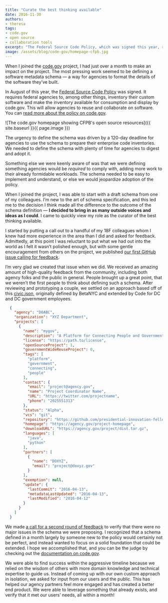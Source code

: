 ```yaml
---
title: "Curate the best thinking available"
date: 2016-11-30
authors:
- theresa
tags:
- code.gov
- open source
- collaboration tools
excerpt: "The Federal Source Code Policy, which was signed this year, requires federal agencies to inventory their custom software and make the inventory available for consumption and display by code.gov (among other things). The most pressing work in building code.gov was defining a software metadata schema — a way for agencies to format the details of the software they’ve built."
image: /assets/blog/code-gov/homepage-cfpb.jpg
---
```


When I joined the [code.gov](https://code.gov/) project, I had just
over a month to make an impact on the project. The most pressing work
seemed to be defining a software metadata schema — a way for agencies to
format the details of the software they’ve built.

In August of this year, the [Federal Source Code
Policy](https://sourcecode.cio.gov/) was signed. It requires federal
agencies to, among other things, inventory their custom software and
make the inventory available for consumption and display by code.gov.
This will allow agencies to reuse and collaborate on software. You can
[read more about the policy on
code.gov](https://code.gov/#/policy-guide/docs/overview/introduction).

![The code.gov homepage showing CFPB's open source resources]({{ site.baseurl }}{{ page.image }})

The urgency to define the schema was driven by a 120-day deadline for
agencies to use the schema to prepare their enterprise code inventories.
We needed to define the schema with plenty of time for agencies to
digest and adopt it.

Something else we were keenly aware of was that we were defining
something agencies would be *required* to comply with, adding more work
to their already formidable workloads. The schema needed to be easy to
implement and understand, or else we would jeopardize adoption of the
policy.

When I joined the project, I was able to start with a draft schema from
one of my colleagues. I’m new to the art of schema specification, and
this led me to the decision I think made all the difference to the
outcome of the schema definition — **I decided to bring in as many
outside voices and ideas as I could**. I came to quickly view my role as
the curator of the best thinking available.

I started by putting a call out to a handful of my 18F colleagues whom I
knew had more experience in the area than I did and asked for feedback.
Admittedly, at this point I was reluctant to put what we had out into
the world as I felt it wasn’t polished enough, but with some gentle
encouragement from others on the project, we published [our first
GitHub issue calling for
feedback](https://github.com/presidential-innovation-fellows/code-gov-web/issues/41).

I’m very glad we created that issue when we did. We received an amazing
amount of high-quality feedback from the community, including both
agency folks and the public in general. People brought up a great point,
that we weren’t the first people to think about defining such a schema.
After reviewing and prototyping a couple, we settled on an approach
based off of this [civic.json](http://open.dc.gov/civic.json/),
originally defined by BetaNYC and extended by Code for DC and DC
government employees.

```json
  {
    "agency": "DOABC",
    "organization": "XYZ Department",
    "projects": [
      {
        "name": "mygov",
        "description": "A Platform for Connecting People and Government",
        "license": "https://path.to/license",
        "openSourceProject": 1,
        "governmentWideReuseProject": 0,
        "tags": [
          "platform",
          "government",
          "connecting",
          "people"
        ],
        "contact": {
          "email": "project@agency.gov",
          "name": "Project Coordinator Name",
          "URL": "https://twitter.com/projectname",
          "phone": "2025551313"
        },
        "status": "Alpha",
        "vcs": "git",
        "repository": "https://github.com/presidential-innovation-fellows",
        "homepage": "https://agency.gov/project-homepage",
        "downloadURL": "https://agency.gov/project/dist.tar.gz",
        "languages": [
          "java",
          "python"
        ],
        "partners": [
          {
            "name": "DOXYZ",
            "email": "project@doxyz.gov"
          }
        ],
        "exemption": null,
        "update": {
          "lastCommit": "2016-04-13",
          "metadataLastUpdated": "2016-04-13",
          "lastModified": "2016-04-12"
        }
      }
    ]
  }
```

We made [a call for a second round of
feedback](https://github.com/presidential-innovation-fellows/code-gov-web/issues/44)
to verify that there were no major issues in the schema we were
proposing. I recognized that a schema defined in a month largely by
someone new to the policy would certainly not be perfect, and instead
wanted to focus on a solid foundation that could be extended. I hope we
accomplished that, and you can be the judge by checking out the
[documentation on
code.gov](https://code.gov/#/policy-guide/docs/compliance/inventory-code).

We were able to find success within the aggressive timeline because we
relied on the wisdom of others with more domain knowledge and technical
expertise to guide us. Instead of coming up with our own custom approach
in isolation, we asked for input from our users and the public. This has
helped our agency partners feel more engaged and has created a better
end product. We were able to leverage something that already exists, and
verify that it met our users’ needs, all within a month!
